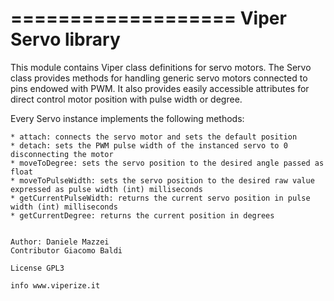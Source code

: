 ===================
Viper Servo library
===================

This module contains Viper class definitions for servo motors.
The Servo class provides methods for handling generic servo motors connected to pins endowed with PWM.
It also provides easily accessible attributes for direct control motor position with pulse width or degree.

Every Servo instance implements the following methods:

    * attach: connects the servo motor and sets the default position
    * detach: sets the PWM pulse width of the instanced servo to 0 disconnecting the motor
    * moveToDegree: sets the servo position to the desired angle passed as float
    * moveToPulseWidth: sets the servo position to the desired raw value expressed as pulse width (int) milliseconds
    * getCurrentPulseWidth: returns the current servo position in pulse width (int) milliseconds
    * getCurrentDegree: returns the current position in degrees


    Author: Daniele Mazzei
    Contributor Giacomo Baldi

    License GPL3

    info www.viperize.it